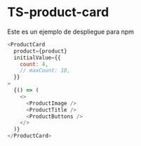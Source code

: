 # TS-product-card

Este es un ejemplo de despliegue para npm

```javascript
<ProductCard
  product={product}
  initialValue={{
    count: 4,
    // maxCount: 10,
  }}
>
  {() => (
    <>
      <ProductImage />
      <ProductTitle />
      <ProductButtons />
    </>
  )}
</ProductCard>
```
